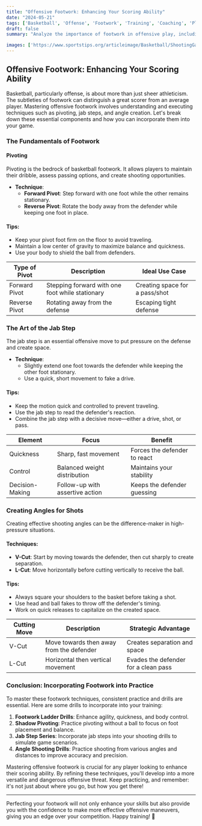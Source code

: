 ```yaml
---
title: "Offensive Footwork: Enhancing Your Scoring Ability"
date: "2024-05-21"
tags: ['Basketball', 'Offense', 'Footwork', 'Training', 'Coaching', 'Player Development', 'Scoring', 'Techniques', 'Tips and Tricks']
draft: false
summary: "Analyze the importance of footwork in offensive play, including pivoting, jab steps, and creating angles for shots. Learn how mastering these techniques can elevate your scoring game."

images: ['https://www.sportstips.org/articleimage/Basketball/ShootingGaurd/offensive_footwork_enhancing_your_scoring_ability.webp']
---
```


## Offensive Footwork: Enhancing Your Scoring Ability

Basketball, particularly offense, is about more than just sheer athleticism. The subtleties of footwork can distinguish a great scorer from an average player. Mastering offensive footwork involves understanding and executing techniques such as pivoting, jab steps, and angle creation. Let's break down these essential components and how you can incorporate them into your game.

### The Fundamentals of Footwork

#### Pivoting

Pivoting is the bedrock of basketball footwork. It allows players to maintain their dribble, assess passing options, and create shooting opportunities.

- **Technique**: 
    - **Forward Pivot**: Step forward with one foot while the other remains stationary.
    - **Reverse Pivot**: Rotate the body away from the defender while keeping one foot in place.

#### Tips:
- Keep your pivot foot firm on the floor to avoid traveling.
- Maintain a low center of gravity to maximize balance and quickness.
- Use your body to shield the ball from defenders.

| **Type of Pivot** | **Description**                                   | **Ideal Use Case**                  |
|-------------------|---------------------------------------------------|-------------------------------------|
| Forward Pivot     | Stepping forward with one foot while stationary   | Creating space for a pass/shot      |
| Reverse Pivot     | Rotating away from the defense                    | Escaping tight defense              |

### The Art of the Jab Step

The jab step is an essential offensive move to put pressure on the defense and create space.

- **Technique**:
    - Slightly extend one foot towards the defender while keeping the other foot stationary.
    - Use a quick, short movement to fake a drive.

#### Tips:
- Keep the motion quick and controlled to prevent traveling.
- Use the jab step to read the defender's reaction.
- Combine the jab step with a decisive move—either a drive, shot, or pass.

| **Element**       | **Focus**                                      | **Benefit**                          |
|-------------------|------------------------------------------------|--------------------------------------|
| Quickness         | Sharp, fast movement                           | Forces the defender to react         |
| Control           | Balanced weight distribution                   | Maintains your stability              |
| Decision-Making   | Follow-up with assertive action                | Keeps the defender guessing           |

### Creating Angles for Shots

Creating effective shooting angles can be the difference-maker in high-pressure situations.

#### Techniques:
- **V-Cut**: Start by moving towards the defender, then cut sharply to create separation.
- **L-Cut**: Move horizontally before cutting vertically to receive the ball.

#### Tips:
- Always square your shoulders to the basket before taking a shot.
- Use head and ball fakes to throw off the defender's timing.
- Work on quick releases to capitalize on the created space.

| **Cutting Move**  | **Description**                                     | **Strategic Advantage**             |
|-------------------|-----------------------------------------------------|--------------------------------------|
| V-Cut             | Move towards then away from the defender            | Creates separation and space         |
| L-Cut             | Horizontal then vertical movement                   | Evades the defender for a clean pass  |

### Conclusion: Incorporating Footwork into Practice

To master these footwork techniques, consistent practice and drills are essential. Here are some drills to incorporate into your training:

1. **Footwork Ladder Drills**: Enhance agility, quickness, and body control.
2. **Shadow Pivoting**: Practice pivoting without a ball to focus on foot placement and balance.
3. **Jab Step Series**: Incorporate jab steps into your shooting drills to simulate game scenarios.
4. **Angle Shooting Drills**: Practice shooting from various angles and distances to improve accuracy and precision.

Mastering offensive footwork is crucial for any player looking to enhance their scoring ability. By refining these techniques, you'll develop into a more versatile and dangerous offensive threat. Keep practicing, and remember: it's not just about where you go, but how you get there! 

---

Perfecting your footwork will not only enhance your skills but also provide you with the confidence to make more effective offensive maneuvers, giving you an edge over your competition. Happy training! 🏀